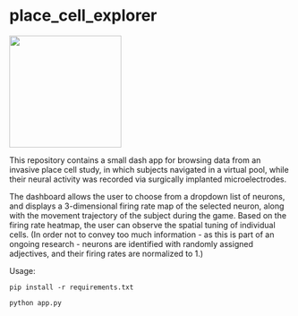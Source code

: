 # place_cell_explorer

<img src="https://i.pinimg.com/originals/c1/74/41/c174418986a7ac6636cc9635b56b7cc3.gif" width=200>

This repository contains a small dash app for browsing data from an invasive place cell study, in which subjects navigated in a virtual pool, while their neural activity was recorded via surgically implanted microelectrodes.

The dashboard allows the user to choose from a dropdown list of neurons, and displays a 3-dimensional firing rate map of the selected neuron, along with the movement trajectory of the subject during the game. Based on the firing rate heatmap, the user can observe the spatial tuning of individual cells. (In order not to convey too much information - as this is part of an ongoing research - neurons are identified with randomly assigned adjectives, and their firing rates are normalized to 1.)

Usage:

`pip install -r requirements.txt`

`python app.py`
